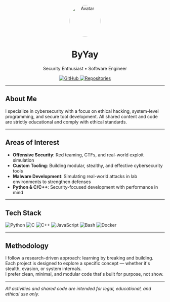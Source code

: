 <p align="center">
  <a href="https://github.com/ByYay">
    <img src="https://github.com/ByYay.png" alt="Avatar" width="100" style="border-radius:50%;" />
  </a>
</p>

<h1 align="center">ByYay</h1>
<p align="center">Security Enthusiast • Software Engineer</p>

<p align="center">
  <a href="https://github.com/ByYay">
    <img src="https://img.shields.io/badge/GitHub-181717?style=for-the-badge&logo=github&logoColor=white" alt="GitHub" />
  </a>
  <a href="https://github.com/ByYay?tab=repositories">
    <img src="https://img.shields.io/badge/Repositories-007EC6?style=for-the-badge&logo=github&logoColor=white" alt="Repositories" />
  </a>
</p>

---

##  About Me
I specialize in cybersecurity with a focus on ethical hacking, system-level programming, and secure tool development. All shared content and code are strictly educational and comply with ethical standards.

---

##  Areas of Interest
- **Offensive Security**: Red teaming, CTFs, and real-world exploit simulation  
- **Custom Tooling**: Building modular, stealthy, and effective cybersecurity tools  
- **Malware Development**: Simulating real-world attacks in lab environments to strengthen defenses  
- **Python & C/C++**: Security-focused development with performance in mind  

---

##  Tech Stack
<p align="left">
  <img src="https://img.shields.io/badge/Python-3776AB?style=for-the-badge&logo=python&logoColor=white" alt="Python" />
  <img src="https://img.shields.io/badge/C-A8B9CC?style=for-the-badge&logo=c&logoColor=white" alt="C" />
  <img src="https://img.shields.io/badge/C++-00599C?style=for-the-badge&logo=c%2B%2B&logoColor=white" alt="C++" />
  <img src="https://img.shields.io/badge/JavaScript-F7DF1E?style=for-the-badge&logo=javascript&logoColor=black" alt="JavaScript" />
  <img src="https://img.shields.io/badge/Bash-121011?style=for-the-badge&logo=gnubash&logoColor=white" alt="Bash" />
  <img src="https://img.shields.io/badge/Docker-2496ED?style=for-the-badge&logo=docker&logoColor=white" alt="Docker" />
</p>

---

##  Methodology
I follow a research-driven approach: learning by breaking and building.  
Each project is designed to explore a specific concept — whether it's stealth, evasion, or system internals.  
I prefer clean, minimal, and modular code that's built for purpose, not show.

---

*All activities and shared code are intended for legal, educational, and ethical use only.*
